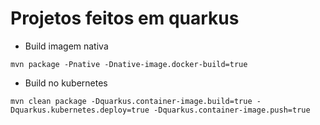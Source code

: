 # Projetos feitos em quarkus
- Build imagem nativa
```
mvn package -Pnative -Dnative-image.docker-build=true
```
- Build no kubernetes
```
mvn clean package -Dquarkus.container-image.build=true -Dquarkus.kubernetes.deploy=true -Dquarkus.container-image.push=true
```
